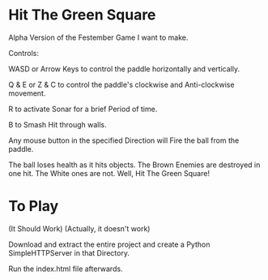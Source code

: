 # Hit The Green Square
Alpha Version of the Festember Game I want to make.

Controls:

WASD or Arrow Keys to control the paddle horizontally and vertically.

Q & E or Z & C to control the paddle's clockwise and Anti-clockwise movement.

R to activate Sonar for a brief Period of time.

B to Smash Hit through walls.

Any mouse button in the specified Direction will Fire the ball from the paddle.

The ball loses health as it hits objects.
The Brown Enemies are destroyed in one hit.
The White ones are not.
Well, Hit The Green Square!

# To Play

(It Should Work) (Actually, it doesn't work) 

Download and extract the entire project and create a Python SimpleHTTPServer in that Directory.

Run the index.html file afterwards.
